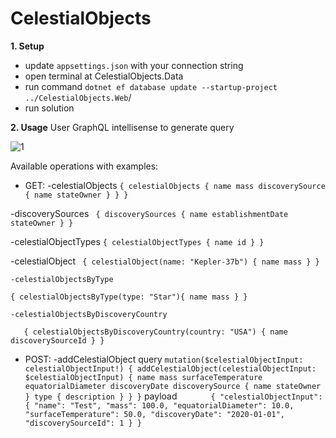 # CelestialObjects

**1. Setup**

  - update `appsettings.json` with your connection string
  - open terminal at CelestialObjects.Data
  - run command `dotnet ef database update --startup-project ../CelestialObjects.Web`/ 
  - run solution
  
**2. Usage**
User GraphQL intellisense to generate query

![1](https://user-images.githubusercontent.com/11473343/123823114-9141bb00-d905-11eb-9760-5464b37b460f.jpg)

Available operations with examples:
 - GET: 
 -celestialObjects
 `{
  celestialObjects {
    name
    mass
    discoverySource {
      name
      stateOwner
    }
  }
}`

 -discoverySources
` {
  discoverySources {
    name
    establishmentDate
    stateOwner
  }
}`

 -celestialObjectTypes
 `{
  celestialObjectTypes {
    name
    id
  }
}`

 -celestialObject
` {
  celestialObject(name: "Kepler-37b") {
    name
    mass
  }
}`

	-celestialObjectsByType
`{
  celestialObjectsByType(type: "Star"){
    name
    mass
  }
}`

	-celestialObjectsByDiscoveryCountry
`	{
  celestialObjectsByDiscoveryCountry(country: "USA") {
    name
    discoverySourceId
  }
}`

 - POST: 
 -addCelestialObject
 		query
`mutation($celestialObjectInput: celestialObjectInput!) {
  addCelestialObject(celestialObjectInput: $celestialObjectInput) {
    name
    mass
    surfaceTemperature
    equatorialDiameter
    discoveryDate
    discoverySource {
      name
      stateOwner
    }
    type {
      description
    }
  }
}`
		payload
`		{
  "celestialObjectInput":
  {
    "name": "Test",
    "mass": 100.0,
    "equatorialDiameter": 10.0,
    "surfaceTemperature": 50.0,
    "discoveryDate": "2020-01-01",
    "discoverySourceId": 1
  }
}`



